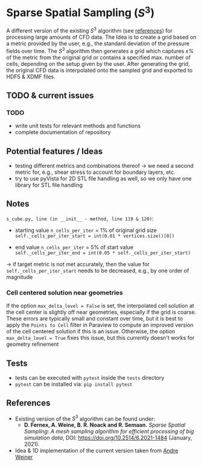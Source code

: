 # Sparse Spatial Sampling ($S^3$)
A different version of the existing $S^3$ algorithm (see [references](#References)) for processing large amounts of CFD data. 
The Idea is to create a grid based on a metric provided by the user, e.g., the standard deviation of the pressure fields 
over time. The $S^3$ algorithm then generates a grid which captures *x%* of the metric from the original grid or contains
a specified max. number of cells, depending on the setup given by the user. After generating the grid, the original CFD 
data is interpolated onto the sampled grid and exported to HDF5 & XDMF files.

## TODO & current issues
### TODO
- write unit tests for relevant methods and functions
- complete documentation of repository

## Potential features / Ideas
- testing different metrics and combinations thereof -> we need a second metric for, e.g., shear stress to account
for boundary layers, etc.
- try to use pyVista for 2D STL file handling as well, so we only have one library for STL file handling

## Notes
`s_cube.py, line (in __init__ - method, line 119 & 120)`:  
- starting value `n_cells_per_iter` = 1% of original grid size  
`self._cells_per_iter_start = int(0.01 * vertices.size()[0])`


- end value `n_cells_per_iter` = 5% of start value 
`self._cells_per_iter_end = int(0.05 * self._cells_per_iter_start)`

-> if target metric is not met accurately, then the value for `self._cells_per_iter_start` needs to be decreased, e.g.,
by one order of magnitude

### Cell centered solution near geometries 
If the option `max_delta_level = False` is set, the interpolated cell solution at the cell center is slightly off near 
geometries, especially if the grid is coarse. These errors are typically small and constant over time, but it is best 
to apply the `Points to Cell` filter in Paraview to compute an improved version of the cell centered solution if this 
is an issue. Otherwise, the option `max_delta_level = True` fixes this issue, but this currently doesn't works for 
geometry refinement

## Tests
- tests can be executed with `pytest` inside the `tests` directory
- `pytest` can be installed via: `pip install pytest`

## References
- Existing version of the $S^3$ algorithm can be found under: 
  - **D. Fernex, A. Weine, B. R. Noack and R. Semaan.** *Sparse Spatial Sampling: A mesh sampling algorithm for efficient 
  processing of big simulation data*, DOI: https://doi.org/10.2514/6.2021-1484 (January, 2021).
- Idea & 1D implementation of the current version taken from [Andre Weiner](https://github.com/AndreWeiner)
